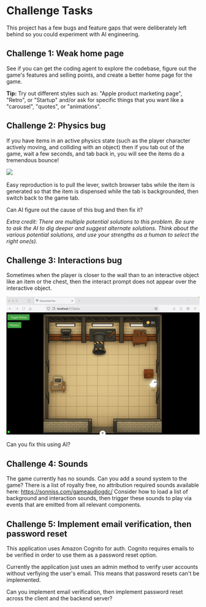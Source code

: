 # Challenge Tasks

This project has a few bugs and feature gaps that were
deliberately left behind so you could experiment with AI
engineering.

## Challenge 1: Weak home page

See if you can get the coding agent to explore the codebase,
figure out the game's features and selling points, and
create a better home page for the game.

__Tip:__ Try out different styles such as: "Apple product marketing page",
"Retro", or "Startup" and/or ask for specific things that you want like a
"carousel", "quotes", or "animations".

## Challenge 2: Physics bug

If you have items in an active physics state (such as the
player character actively moving, and colliding with an object)
then if you tab out of the game, wait a few seconds, and tab
back in, you will see the items do a tremendous bounce!

![](gifs/bounce-bug-optimized.gif)

Easy reproduction is to pull the lever, switch browser tabs while the
item is generated so that the item is dispensed while the
tab is backgrounded, then switch back to the game tab. 

Can AI figure out the cause of this bug and then fix it?

_Extra credit: There are multiple potential solutions to this problem. Be sure to ask the AI to dig deeper and suggest alternate solutions. Think about the various potential solutions, and use your strengths as a human to select the right one(s)._

## Challenge 3: Interactions bug

Sometimes when the player is closer to the wall than to an interactive object like an item or the chest, then the interact prompt does not appear over the interactive object.

![](gifs/interactions-bug-optimized.gif)

Can you fix this using AI?

## Challenge 4: Sounds

The game currently has no sounds. Can you add a sound system to the game?
There is a list of royalty free, no attribution required sounds available here:
https://sonniss.com/gameaudiogdc/
Consider how to load a list of background and interaction sounds, then trigger
these sounds to play via events that are emitted from all relevant components.

## Challenge 5: Implement email verification, then password reset

This application uses Amazon Cognito for auth. Cognito requires emails to be verified
in order to use them as a password reset option.

Currently the application just uses an admin method to verify user accounts
without verfiying the user's email. This means that password resets
can't be implemented. 

Can you implement email verification, then implement password reset across the client
and the backend server?


